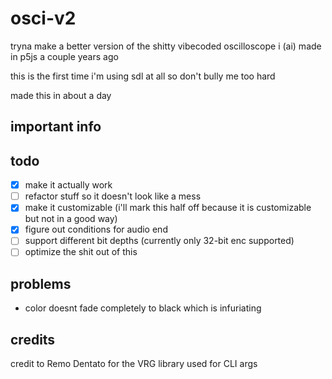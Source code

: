 # osci-v2

tryna make a better version of the shitty vibecoded oscilloscope i (ai) made in p5js a couple years ago

this is the first time i'm using sdl at all so don't bully me too hard

made this in about a day

## important info

## todo

- [x] make it actually work
- [ ] refactor stuff so it doesn't look like a mess
- [x] make it customizable (i'll mark this half off because it is customizable but not in a good way)
- [x] figure out conditions for audio end
- [ ] support different bit depths (currently only 32-bit enc supported)
- [ ] optimize the shit out of this

## problems

- color doesnt fade completely to black which is infuriating

## credits

credit to Remo Dentato for the VRG library used for CLI args